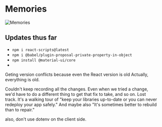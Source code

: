 # Memories

![Memories](https://i.ibb.co/Z8Y0CJv/Screenshot-2020-10-30-at-11-10-04.png)

## Updates thus far

* `npm i react-scripts@latest`
* `npm i @babel/plugin-proposal-private-property-in-object`
* `npm install @material-ui/core`
*

Geting version conflicts because even the React version is old
Actually, everything is old.

Couldn't keep recording all the changes. Even when we tried a change, we'd have to do a different thing to get that fix to take, and so on. Lost track.
It's a walking tour of "keep your libraries up-to-date or you can never redeploy your app safely."
And maybe also "It's sometimes better to rebuild than to repair."


also, don't use dotenv on the client side.
